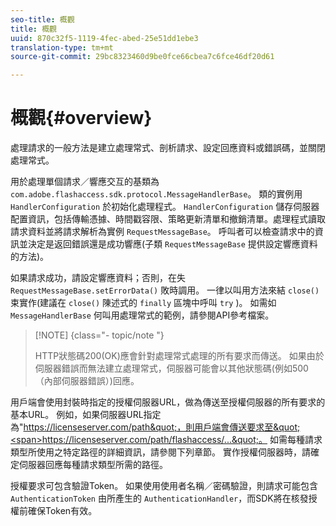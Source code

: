 ```yaml
---
seo-title: 概觀
title: 概觀
uuid: 870c32f5-1119-4fec-abed-25e51dd1ebe3
translation-type: tm+mt
source-git-commit: 29bc8323460d9be0fce66cbea7c6fce46df20d61

---
```



# 概觀{#overview}

處理請求的一般方法是建立處理常式、剖析請求、設定回應資料或錯誤碼，並關閉處理常式。

用於處理單個請求／響應交互的基類為 `com.adobe.flashaccess.sdk.protocol.MessageHandlerBase`。 類的實例用 `HandlerConfiguration` 於初始化處理程式。 `HandlerConfiguration` 儲存伺服器配置資訊，包括傳輸憑據、時間戳容限、策略更新清單和撤銷清單。處理程式讀取請求資料並將請求解析為實例 `RequestMessageBase`。 呼叫者可以檢查請求中的資訊並決定是返回錯誤還是成功響應(子類 `RequestMessageBase` 提供設定響應資料的方法)。

如果請求成功，請設定響應資料；否則，在失 `RequestMessageBase.setErrorData()` 敗時調用。 一律以叫用方法來結 `close()` 束實作(建議在 `close()` 陳述式的 `finally` 區塊中呼叫 `try` )。 如需如 `MessageHandlerBase` 何叫用處理常式的範例，請參閱API參考檔案。

>[!NOTE] {class=&quot;- topic/note &quot;}
>
>HTTP狀態碼200(OK)應會針對處理常式處理的所有要求而傳送。 如果由於伺服器錯誤而無法建立處理常式，伺服器可能會以其他狀態碼(例如500（內部伺服器錯誤）)回應。

用戶端會使用封裝時指定的授權伺服器URL，做為傳送至授權伺服器的所有要求的基本URL。 例如，如果伺服器URL指定為&quot;<span></span>https://licenseserver.com/path&quot;，則用戶端會傳送要求至&quot;<span></span>https://licenseserver.com/path/flashaccess/...&quot;。 如需每種請求類型所使用之特定路徑的詳細資訊，請參閱下列章節。 實作授權伺服器時，請確定伺服器回應每種請求類型所需的路徑。

授權要求可包含驗證Token。 如果使用使用者名稱／密碼驗證，則請求可能包含 `AuthenticationToken` 由所產生的 `AuthenticationHandler`，而SDK將在核發授權前確保Token有效。
